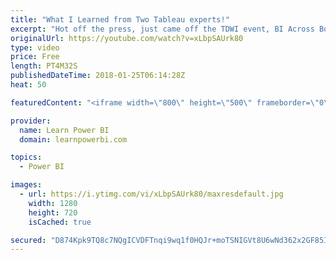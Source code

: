 ```yaml
---
title: "What I Learned from Two Tableau experts!"
excerpt: "Hot off the press, just came off the TDWI event, BI Across Borders: Power BI + Tableau. Wanted to share what I learned.  FREE Power BI Step-by-Step Tutorial http://www.learnpowerbi.com/bonus 👉 Download Lesson PBIX Files at http://www.learnpowerbi.com/bonus-download ✅ Subscribe to always get my latest"
originalUrl: https://youtube.com/watch?v=xLbpSAUrk80
type: video
price: Free
length: PT4M32S
publishedDateTime: 2018-01-25T06:14:28Z
heat: 50

featuredContent: "<iframe width=\"800\" height=\"500\" frameborder=\"0\" src=\"https://www.youtube.com/embed/xLbpSAUrk80\" allow=\"accelerometer; autoplay; encrypted-media; gyroscope; picture-in-picture\" allowfullscreen></iframe>"

provider:
  name: Learn Power BI
  domain: learnpowerbi.com

topics:
  - Power BI

images:
  - url: https://i.ytimg.com/vi/xLbpSAUrk80/maxresdefault.jpg
    width: 1280
    height: 720
    isCached: true

secured: "D874Kpk9TQ8c7NQgICVDFTnqi9wq1f0HQJr+moTSNIGVt8U6wNd362x2GF85IpacVXfT7kyS1QLKY/9IS3T1UxCm3JdpU59L01wRcqk3bpGTsPOXnbygWUSkioWupeGhEVnoBpvUF3psQtHeYqvTzk47oaYG2+uH4Z0DGPHtIZ0mTGJRPBOF0bTu6vSrQ9EvGyWZZtCWBmy3ePavEjXizwwT9BjIXzWiC7Sp5CBlwII8Kwb8OFDoxMxLkXayerA1wuFRpjdEJfY2I3ybyAWILdTBqQriaoGvl5mJ+8Pndvkf0/SNAtKoWsYIKzwCrRg/HaPI1hnPbf1m/xic7z1p2PsRutBMTo/QcZ+kMox++Kk+QaXnawH+lb0oI+XTDpYsSj9DHVHw6btPXFB6EBktOGv6zkPSO4hjZVAx1Up+F7M=;HmGLTm0VLjB5OzlDdl0iWQ=="
---
```


